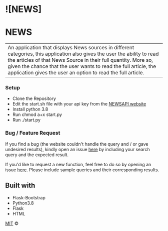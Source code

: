 # ![NEWS]
# NEWS
<table>
<tr>
<td>
  An application that displays News sources in different categories, this application also gives the user the ability to read the articles of that News Source in their full quantity. More so, given the chance that the user wants to read the full article, the application gives the user an option to read the full article.
</td>
</tr>
</table>

### Setup 
- Clone  the Repository
- Edit the start.sh file with your api key from the [NEWSAPI website](https://newsapi.org/)
- Install python 3.8
- Run chmod a+x start.py
- Run ./start.py

### Bug / Feature Request

If you find a bug (the website couldn't handle the query and / or gave undesired results), kindly open an issue [here](https://github.com/Nelly-ayebale/News/issues/new) by including your search query and the expected result.

If you'd like to request a new function, feel free to do so by opening an issue [here](https://github.com/Nelly-ayebale/News/issues/new). Please include sample queries and their corresponding results.


## Built with 

- Flask-Bootstrap
- Python3.8
- Flask
- HTML

[MIT](LICENSE) © 

